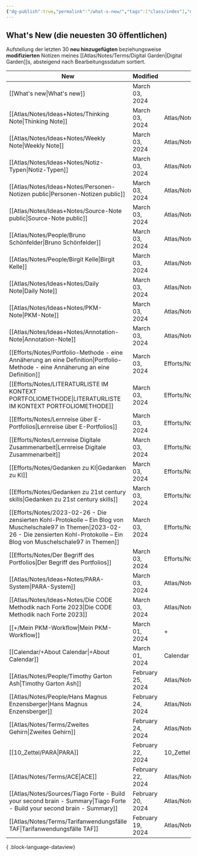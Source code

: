 ```yaml
---
{"dg-publish":true,"permalink":"/what-s-new/","tags":["class/index"],"noteIcon":""}
---
```


## What's New (die neuesten 30 öffentlichen)
Aufstellung der letzten 30 **neu hinzugefügten** beziehungsweise **modifizierten** Notizen meines [[Atlas/Notes/Terms/Digital Garden\|Digital Garden]]s, absteigend nach Bearbeitungssdatum sortiert. 


| New                                                                                                                                                                                             | Modified          | Ort                     |
| ----------------------------------------------------------------------------------------------------------------------------------------------------------------------------------------------- | ----------------- | ----------------------- |
| [[What's new\|What's new]]                                                                                                                                                                   | March 03, 2024    |                         |
| [[Atlas/Notes/Ideas+Notes/Thinking Note\|Thinking Note]]                                                                                                                                     | March 03, 2024    | Atlas/Notes/Ideas+Notes |
| [[Atlas/Notes/Ideas+Notes/Weekly Note\|Weekly Note]]                                                                                                                                         | March 03, 2024    | Atlas/Notes/Ideas+Notes |
| [[Atlas/Notes/Ideas+Notes/Notiz-Typen\|Notiz-Typen]]                                                                                                                                         | March 03, 2024    | Atlas/Notes/Ideas+Notes |
| [[Atlas/Notes/Ideas+Notes/Personen-Notizen public\|Personen-Notizen public]]                                                                                                                 | March 03, 2024    | Atlas/Notes/Ideas+Notes |
| [[Atlas/Notes/Ideas+Notes/Source-Note public\|Source-Note public]]                                                                                                                           | March 03, 2024    | Atlas/Notes/Ideas+Notes |
| [[Atlas/Notes/People/Bruno Schönfelder\|Bruno Schönfelder]]                                                                                                                                  | March 03, 2024    | Atlas/Notes/People      |
| [[Atlas/Notes/People/Birgit Kelle\|Birgit Kelle]]                                                                                                                                            | March 03, 2024    | Atlas/Notes/People      |
| [[Atlas/Notes/Ideas+Notes/Daily Note\|Daily Note]]                                                                                                                                           | March 03, 2024    | Atlas/Notes/Ideas+Notes |
| [[Atlas/Notes/Ideas+Notes/PKM-Note\|PKM-Note]]                                                                                                                                               | March 03, 2024    | Atlas/Notes/Ideas+Notes |
| [[Atlas/Notes/Ideas+Notes/Annotation-Note\|Annotation-Note]]                                                                                                                                 | March 03, 2024    | Atlas/Notes/Ideas+Notes |
| [[Efforts/Notes/Portfolio-Methode - eine Annäherung an eine Definition\|Portfolio-Methode - eine Annäherung an eine Definition]]                                                             | March 03, 2024    | Efforts/Notes           |
| [[Efforts/Notes/LITERATURLISTE IM KONTEXT PORTFOLIOMETHODE\|LITERATURLISTE IM KONTEXT PORTFOLIOMETHODE]]                                                                                     | March 03, 2024    | Efforts/Notes           |
| [[Efforts/Notes/Lernreise über E-Portfolios\|Lernreise über E-Portfolios]]                                                                                                                   | March 03, 2024    | Efforts/Notes           |
| [[Efforts/Notes/Lernreise Digitale Zusammenarbeit\|Lernreise Digitale Zusammenarbeit]]                                                                                                       | March 03, 2024    | Efforts/Notes           |
| [[Efforts/Notes/Gedanken zu KI\|Gedanken zu KI]]                                                                                                                                             | March 03, 2024    | Efforts/Notes           |
| [[Efforts/Notes/Gedanken zu 21st century skills\|Gedanken zu 21st century skills]]                                                                                                           | March 03, 2024    | Efforts/Notes           |
| [[Efforts/Notes/2023-02-26 - Die zensierten Kohl-Protokolle – Ein Blog von Muschelschale97 in Themen\|2023-02-26 - Die zensierten Kohl-Protokolle – Ein Blog von Muschelschale97 in Themen]] | March 03, 2024    | Efforts/Notes           |
| [[Efforts/Notes/Der Begriff des Portfolios\|Der Begriff des Portfolios]]                                                                                                                     | March 03, 2024    | Efforts/Notes           |
| [[Atlas/Notes/Ideas+Notes/PARA-System\|PARA-System]]                                                                                                                                         | March 03, 2024    | Atlas/Notes/Ideas+Notes |
| [[Atlas/Notes/Ideas+Notes/Die CODE Methodik nach Forte 2023\|Die CODE Methodik nach Forte 2023]]                                                                                             | March 03, 2024    | Atlas/Notes/Ideas+Notes |
| [[+/Mein PKM-Workflow\|Mein PKM-Workflow]]                                                                                                                                                   | March 01, 2024    | +                       |
| [[Calendar/+About Calendar\|+About Calendar]]                                                                                                                                                | March 01, 2024    | Calendar                |
| [[Atlas/Notes/People/Timothy Garton Ash\|Timothy Garton Ash]]                                                                                                                                | February 25, 2024 | Atlas/Notes/People      |
| [[Atlas/Notes/People/Hans Magnus Enzensberger\|Hans Magnus Enzensberger]]                                                                                                                    | February 24, 2024 | Atlas/Notes/People      |
| [[Atlas/Notes/Terms/Zweites Gehirn\|Zweites Gehirn]]                                                                                                                                         | February 24, 2024 | Atlas/Notes/Terms       |
| [[10_Zettel/PARA\|PARA]]                                                                                                                                                                     | February 22, 2024 | 10_Zettel               |
| [[Atlas/Notes/Terms/ACE\|ACE]]                                                                                                                                                               | February 22, 2024 | Atlas/Notes/Terms       |
| [[Atlas/Notes/Sources/Tiago Forte - Build your second brain - Summary\|Tiago Forte - Build your second brain - Summary]]                                                                     | February 20, 2024 | Atlas/Notes/Sources     |
| [[Atlas/Notes/Terms/Tarifanwendungsfälle TAF\|Tarifanwendungsfälle TAF]]                                                                                                                     | February 19, 2024 | Atlas/Notes/Terms       |

{ .block-language-dataview}


